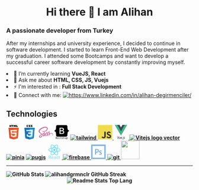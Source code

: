 <h1 align="center"> Hi there 👋 I am Alihan</h1>

<h3> A passionate developer from Turkey</h3>
<p>After my internships and university experience, I decided to continue in software development. I started to learn Front-End Web Development after my graduation. I attended some Bootcamps and want to develop a successful career software development by constantly improving myself.</p>

<div >

<li>🌱 I’m currently learning <strong>VueJS, React</strong> </li>
<li>💬 Ask me about <strong>HTML, CSS, JS, Vuejs</strong> </li>
<li>⚡ I'm interested in : <strong>Full Stack Development</strong> </li>
<li>💬 Connect with me: <a href="https://www.linkedin.com/in/alihan-degirmenciler/" target="blank"><img  src="https://raw.githubusercontent.com/rahuldkjain/github-profile-readme-generator/master/src/images/icons/Social/linked-in-alt.svg" alt="https://www.linkedin.com/in/alihan-degirmenciler/" height="20" width="30" /></a></li>

<h2 ><strong>Technologies<strong></h2>

<a href="https://www.w3.org/html/" target="_blank"> <img src="https://raw.githubusercontent.com/devicons/devicon/master/icons/html5/html5-original-wordmark.svg" alt="html5" width="40" height="40"/></a>
<a href="https://www.w3schools.com/css/" target="_blank"><img src="https://raw.githubusercontent.com/devicons/devicon/master/icons/css3/css3-original-wordmark.svg" alt="css3" width="40" height="40"/></a>
<a href="https://sass-lang.com" target="_blank"><img src="https://raw.githubusercontent.com/devicons/devicon/master/icons/sass/sass-original.svg" alt="sass" width="40" height="40"/></a> 
<a href="https://getbootstrap.com" target="_blank"><img src="https://raw.githubusercontent.com/devicons/devicon/master/icons/bootstrap/bootstrap-plain-wordmark.svg" alt="bootstrap" width="40" height="40" /></a>
<a href="https://tailwindcss.com/" target="_blank" rel="noreferrer"> <img src="https://www.vectorlogo.zone/logos/tailwindcss/tailwindcss-icon.svg" alt="tailwind" width="40" height="40"/> </a>
<a href="https://developer.mozilla.org/en-US/docs/Web/JavaScript" target="_blank"><img src="https://raw.githubusercontent.com/devicons/devicon/master/icons/javascript/javascript-original.svg" alt="javascript" width="40" height="40"/> </a>
<a href="https://vuejs.org/" target="_blank" rel="noreferrer"> <img src="https://raw.githubusercontent.com/devicons/devicon/master/icons/vuejs/vuejs-original-wordmark.svg" alt="vuejs" width="40" height="40"/> </a> 
</a> <a href="https://vitejs.dev/" target="_blank" rel="noreferrer"> <img src="https://cdn.worldvectorlogo.com/logos/vitejs.svg" alt="Vitejs logo vector" width="40" height="40"/> </a>
<a href="https://pinia.vuejs.org/" target="_blank"><img src="https://pinia.vuejs.org/logo.svg" alt="pinia" width="40" height="40"/></a>
<a href="https://pugjs.org/" target="_blank"><img src="https://cdn.worldvectorlogo.com/logos/pug.svg" alt="pugjs" width="40" height="40"/></a>
<a href="https://reactjs.org/" target="_blank" rel="noreferrer"> <img src="https://raw.githubusercontent.com/devicons/devicon/master/icons/react/react-original-wordmark.svg" alt="react" width="40" height="40"/> </a>
<a href="https://firebase.google.com/" target="_blank" rel="noreferrer"> <img src="https://www.vectorlogo.zone/logos/firebase/firebase-icon.svg" alt="firebase" width="40" height="40"/> </a>
<a href="https://www.photoshop.com/en" target="_blank" rel="noreferrer"> <img src="https://raw.githubusercontent.com/devicons/devicon/master/icons/photoshop/photoshop-line.svg" alt="photoshop" width="40" height="40"/> </a> 
<a href="https://git-scm.com/" target="_blank" rel=”noopener”> <img src="https://www.vectorlogo.zone/logos/git-scm/git-scm-icon.svg" alt="git" width="40" height="40"/> </a>
<img src="https://user-images.githubusercontent.com/83810014/160295603-da742cfc-3d3e-49ba-89d0-a693ec2b02e4.svg" width="50px" height="50px">

</div>
<hr>
<div class="stats">
    <img alt="GitHub Stats" width="48%" src="https://github-readme-stats.vercel.app/api?username=alihandgrmnclr&show_icons=true&theme=radical&count_private=true">
   <img alt="alihandgrmnclr GitHub Streak" width="48%" src="https://github-readme-streak-stats.herokuapp.com/?user=alihandgrmnclr&theme=algolia&hide_border=true">
</div>

<div align="center">
<img alt="Readme Stats Top Lang" src="https://github-readme-stats.vercel.app/api/top-langs/?username=alihandgrmnclr&layout=compact">
   
</div>
